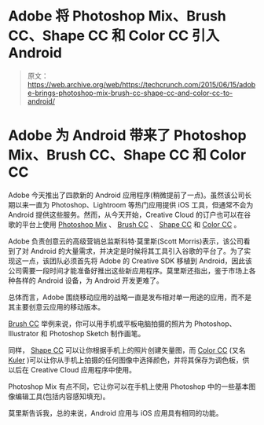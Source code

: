 # Adobe 将 Photoshop Mix、Brush CC、Shape CC 和 Color CC 引入 Android 

> 原文：<https://web.archive.org/web/https://techcrunch.com/2015/06/15/adobe-brings-photoshop-mix-brush-cc-shape-cc-and-color-cc-to-android/>

# Adobe 为 Android 带来了 Photoshop Mix、Brush CC、Shape CC 和 Color CC

Adobe 今天推出了四款新的 Android 应用程序(稍微提前了一点)。虽然该公司长期以来一直为 Photoshop、Lightroom 等热门应用提供 iOS 工具，但通常不会为 Android 提供这些服务。然而，从今天开始，Creative Cloud 的订户也可以在谷歌的平台上使用 [Photoshop Mix](https://web.archive.org/web/20221205225237/https://play.google.com/store/apps/details?id=com.adobe.photoshopmix&referrer=utm_source%3D42matters.com%26utm_medium%3DWidgetWeb) 、 [Brush CC](https://web.archive.org/web/20221205225237/https://play.google.com/store/apps/details?id=com.adobe.creativeapps.brush) 、 [Shape CC](https://web.archive.org/web/20221205225237/https://play.google.com/store/apps/details?id=com.adobe.creativeapps.shape) 和 [Color CC](https://web.archive.org/web/20221205225237/https://play.google.com/store/apps/details?id=com.adobe.creativeapps.colorapp) 。

Adobe 负责创意云的高级营销总监斯科特·莫里斯(Scott Morris)表示，该公司看到了对 Android 的大量需求，并决定是时候将其工具引入谷歌的平台了。为了实现这一点，该团队必须首先将 Adobe 的 Creative SDK 移植到 Android，因此该公司需要一段时间才能准备好推出这些新应用程序。莫里斯还指出，鉴于市场上各种各样的 Android 设备，为 Android 开发更难了。

总体而言，Adobe 围绕移动应用的战略一直是发布相对单一用途的应用，而不是其主要创意云应用的移动版本。

[Brush CC](https://web.archive.org/web/20221205225237/http://www.adobe.com/products/brush.html) 举例来说，你可以用手机或平板电脑拍摄的照片为 Photoshop、Illustrator 和 Photoshop Sketch 制作画笔。

同样， [Shape CC](https://web.archive.org/web/20221205225237/http://www.adobe.com/products/shape.html) 可以让你根据手机上的照片创建矢量图，而 [Color CC](https://web.archive.org/web/20221205225237/http://www.adobe.com/products/color.html) (又名 [Kuler](https://web.archive.org/web/20221205225237/https://helpx.adobe.com/mobile-apps/how-to/adobe-color-get-started.html) )可以让你从手机上拍摄的任何图像中选择颜色，并将其保存为调色板，供以后在 Creative Cloud 应用程序中使用。

Photoshop Mix 有点不同，它让你可以在手机上使用 Photoshop 中的一些基本图像编辑工具(包括内容感知填充)。

莫里斯告诉我，总的来说，Android 应用与 iOS 应用具有相同的功能。